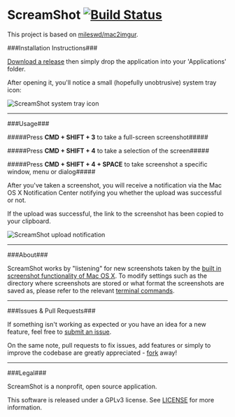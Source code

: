 ScreamShot [![Build Status](https://travis-ci.org/ScreamShot/ScreamShot.svg?branch=master)](https://travis-ci.org/ScreamShot/ScreamShot)
========
This project is based on [mileswd/mac2imgur](https://github.com/mileswd/mac2imgur).

###Installation Instructions###

[Download a release]() then simply drop the application into your 'Applications' folder.

After opening it, you'll notice a small (hopefully unobtrusive) system tray icon:

![ScreamShot system tray icon](https://i.imgur.com/ljnNsOK.png "ScreamShot system tray icon")

---

###Usage###

#####Press **CMD + SHIFT + 3** to take a full-screen screenshot#####

#####Press **CMD + SHIFT + 4** to take a selection of the screen#####

#####Press **CMD + SHIFT + 4 + SPACE** to take screenshot a specific window, menu or dialog#####

After you've taken a screenshot, you will receive a notification via the Mac OS X Notification Center notifying you whether the upload was successful or not.

If the upload was successful, the link to the screenshot has been copied to your clipboard.

![ScreamShot upload notification](https://i.imgur.com/P2VIijt.png "ScreamShot upload notification")

---

###About###

ScreamShot works by "listening" for new screenshots taken by the [built in screenshot functionality of Mac OS X](http://support.apple.com/kb/ht5775). To modify settings such as the directory where screenshots are stored or what format the screenshots are saved as, please refer to the relevant [terminal commands](http://secrets.blacktree.com/?showapp=com.apple.screencapture).

---

###Issues & Pull Requests###

If something isn't working as expected or you have an idea for a new feature, feel free to [submit an issue](https://github.com/ScreamShot/ScreamShot/issues).

On the same note, pull requests to fix issues, add features or simply to improve the codebase are greatly appreciated - [fork](https://github.com/ScreamShot/ScreamShot/fork) away!

---

###Legal###

ScreamShot is a nonprofit, open source application.

This software is released under a GPLv3 license. See [LICENSE](https://github.com/ScreamShot/ScreamShot/blob/master/LICENSE) for more information.
